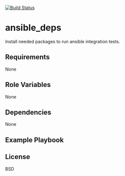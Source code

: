[![Build Status](https://travis-ci.org/nolte/ansible_role-playground.svg?branch=master)](https://travis-ci.org/nolte/ansible_role-playground)

ansible_deps
=========

Install needed packages to run ansible integration tests.

Requirements
------------

None

Role Variables
--------------

None

Dependencies
------------

None

Example Playbook
----------------


License
-------

BSD

